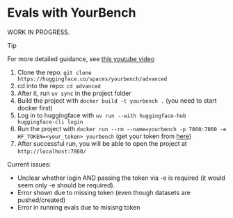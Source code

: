 # Evals with YourBench

WORK IN PROGRESS.

>[!TIP]
>For more detailed guidance, see [this youtube video](https://youtu.be/cO_MA1JjCZ0)

1. Clone the repo: `git clone https://huggingface.co/spaces/yourbench/advanced`
2. cd into the repo: `cd advanced`
3. After it, run `uv sync` in the project folder 
4. Build the project with `docker build -t yourbench .` (you need to start docker first)
5. Log in to huggingface with `uv run --with huggingface-hub huggingface-cli login`
6. Run the project with `docker run --rm --name=yourbench -p 7860:7860 -e HF_TOKEN=<your_token> yourbench` (get your token from [here](https://huggingface.co/settings/tokens))
7. After successful run, you will be able to open the project at `http://localhost:7860/`

Current issues:
- Unclear whether login AND passing the token via -e is required (it would seem only -e should be required).
- Error shown due to missing token (even though datasets are pushed/created)
- Error in running evals due to misisng token
